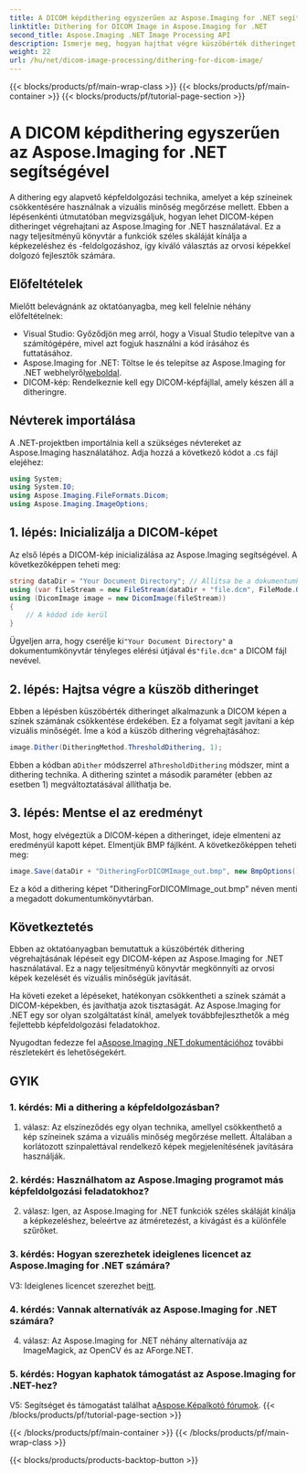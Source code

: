 ```yaml
---
title: A DICOM képdithering egyszerűen az Aspose.Imaging for .NET segítségével
linktitle: Dithering for DICOM Image in Aspose.Imaging for .NET
second_title: Aspose.Imaging .NET Image Processing API
description: Ismerje meg, hogyan hajthat végre küszöbérték ditheringet a DICOM-képeken az Aspose.Imaging for .NET segítségével. Javítsa a képminőséget és csökkentse a színpalettákat könnyedén.
weight: 22
url: /hu/net/dicom-image-processing/dithering-for-dicom-image/
---
```


{{< blocks/products/pf/main-wrap-class >}}
{{< blocks/products/pf/main-container >}}
{{< blocks/products/pf/tutorial-page-section >}}

# A DICOM képdithering egyszerűen az Aspose.Imaging for .NET segítségével

A dithering egy alapvető képfeldolgozási technika, amelyet a kép színeinek csökkentésére használnak a vizuális minőség megőrzése mellett. Ebben a lépésenkénti útmutatóban megvizsgáljuk, hogyan lehet DICOM-képen ditheringet végrehajtani az Aspose.Imaging for .NET használatával. Ez a nagy teljesítményű könyvtár a funkciók széles skáláját kínálja a képkezeléshez és -feldolgozáshoz, így kiváló választás az orvosi képekkel dolgozó fejlesztők számára. 

## Előfeltételek

Mielőtt belevágnánk az oktatóanyagba, meg kell felelnie néhány előfeltételnek:

- Visual Studio: Győződjön meg arról, hogy a Visual Studio telepítve van a számítógépére, mivel azt fogjuk használni a kód írásához és futtatásához.
-  Aspose.Imaging for .NET: Töltse le és telepítse az Aspose.Imaging for .NET webhelyről[weboldal](https://releases.aspose.com/imaging/net/).
- DICOM-kép: Rendelkeznie kell egy DICOM-képfájllal, amely készen áll a ditheringre.

## Névterek importálása

A .NET-projektben importálnia kell a szükséges névtereket az Aspose.Imaging használatához. Adja hozzá a következő kódot a .cs fájl elejéhez:

```csharp
using System;
using System.IO;
using Aspose.Imaging.FileFormats.Dicom;
using Aspose.Imaging.ImageOptions;
```

## 1. lépés: Inicializálja a DICOM-képet

Az első lépés a DICOM-kép inicializálása az Aspose.Imaging segítségével. A következőképpen teheti meg:

```csharp
string dataDir = "Your Document Directory"; // Állítsa be a dokumentumkönyvtár elérési útját
using (var fileStream = new FileStream(dataDir + "file.dcm", FileMode.Open, FileAccess.Read))
using (DicomImage image = new DicomImage(fileStream))
{
    // A kódod ide kerül
}
```

 Ügyeljen arra, hogy cserélje ki`"Your Document Directory"` a dokumentumkönyvtár tényleges elérési útjával és`"file.dcm"` a DICOM fájl nevével.

## 2. lépés: Hajtsa végre a küszöb ditheringet

Ebben a lépésben küszöbérték ditheringet alkalmazunk a DICOM képen a színek számának csökkentése érdekében. Ez a folyamat segít javítani a kép vizuális minőségét. Íme a kód a küszöb dithering végrehajtásához:

```csharp
image.Dither(DitheringMethod.ThresholdDithering, 1);
```

 Ebben a kódban a`Dither` módszerrel a`ThresholdDithering` módszer, mint a dithering technika. A dithering szintet a második paraméter (ebben az esetben 1) megváltoztatásával állíthatja be.

## 3. lépés: Mentse el az eredményt

Most, hogy elvégeztük a DICOM-képen a ditheringet, ideje elmenteni az eredményül kapott képet. Elmentjük BMP fájlként. A következőképpen teheti meg:

```csharp
image.Save(dataDir + "DitheringForDICOMImage_out.bmp", new BmpOptions());
```

Ez a kód a dithering képet "DitheringForDICOMImage_out.bmp" néven menti a megadott dokumentumkönyvtárban.

## Következtetés

Ebben az oktatóanyagban bemutattuk a küszöbérték dithering végrehajtásának lépéseit egy DICOM-képen az Aspose.Imaging for .NET használatával. Ez a nagy teljesítményű könyvtár megkönnyíti az orvosi képek kezelését és vizuális minőségük javítását.

Ha követi ezeket a lépéseket, hatékonyan csökkentheti a színek számát a DICOM-képekben, és javíthatja azok tisztaságát. Az Aspose.Imaging for .NET egy sor olyan szolgáltatást kínál, amelyek továbbfejleszthetők a még fejlettebb képfeldolgozási feladatokhoz.

 Nyugodtan fedezze fel a[Aspose.Imaging .NET dokumentációhoz](https://reference.aspose.com/imaging/net/) további részletekért és lehetőségekért.

## GYIK

### 1. kérdés: Mi a dithering a képfeldolgozásban?

1. válasz: Az elszíneződés egy olyan technika, amellyel csökkenthető a kép színeinek száma a vizuális minőség megőrzése mellett. Általában a korlátozott színpalettával rendelkező képek megjelenítésének javítására használják.

### 2. kérdés: Használhatom az Aspose.Imaging programot más képfeldolgozási feladatokhoz?

2. válasz: Igen, az Aspose.Imaging for .NET funkciók széles skáláját kínálja a képkezeléshez, beleértve az átméretezést, a kivágást és a különféle szűrőket.

### 3. kérdés: Hogyan szerezhetek ideiglenes licencet az Aspose.Imaging for .NET számára?

 V3: Ideiglenes licencet szerezhet be[itt](https://purchase.aspose.com/temporary-license/).

### 4. kérdés: Vannak alternatívák az Aspose.Imaging for .NET számára?

4. válasz: Az Aspose.Imaging for .NET néhány alternatívája az ImageMagick, az OpenCV és az AForge.NET.

### 5. kérdés: Hogyan kaphatok támogatást az Aspose.Imaging for .NET-hez?

 V5: Segítséget és támogatást találhat a[Aspose.Képalkotó fórumok](https://forum.aspose.com/).
{{< /blocks/products/pf/tutorial-page-section >}}

{{< /blocks/products/pf/main-container >}}
{{< /blocks/products/pf/main-wrap-class >}}

{{< blocks/products/products-backtop-button >}}
